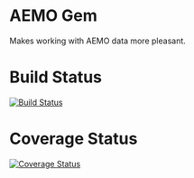 # AEMO Gem
Makes working with AEMO data more pleasant.

# Build Status

[![Build Status](https://travis-ci.org/jufemaiz/aemo.svg?branch=master)](https://travis-ci.org/jufemaiz/aemo)

# Coverage Status

[![Coverage Status](https://coveralls.io/repos/github/jufemaiz/aemo/badge.svg?branch=master)](https://coveralls.io/github/jufemaiz/aemo?branch=master)
